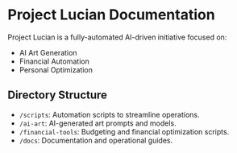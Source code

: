 # Project Lucian Documentation
Project Lucian is a fully-automated AI-driven initiative focused on:
- AI Art Generation
- Financial Automation
- Personal Optimization

## Directory Structure
- `/scripts`: Automation scripts to streamline operations.
- `/ai-art`: AI-generated art prompts and models.
- `/financial-tools`: Budgeting and financial optimization scripts.
- `/docs`: Documentation and operational guides.